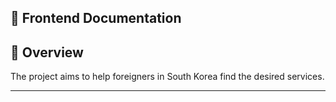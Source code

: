## 🎨 Frontend Documentation

## 📌 Overview
The project aims to help foreigners in South Korea find the desired services.  

---

